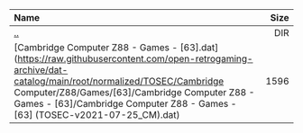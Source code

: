 |Name|Size|
|:---|---:|
|[..](../index.html)|DIR|
|[Cambridge Computer Z88 - Games - [63].dat](https://raw.githubusercontent.com/open-retrogaming-archive/dat-catalog/main/root/normalized/TOSEC/Cambridge Computer/Z88/Games/[63]/Cambridge Computer Z88 - Games - [63]/Cambridge Computer Z88 - Games - [63] (TOSEC-v2021-07-25_CM).dat)|1596|
